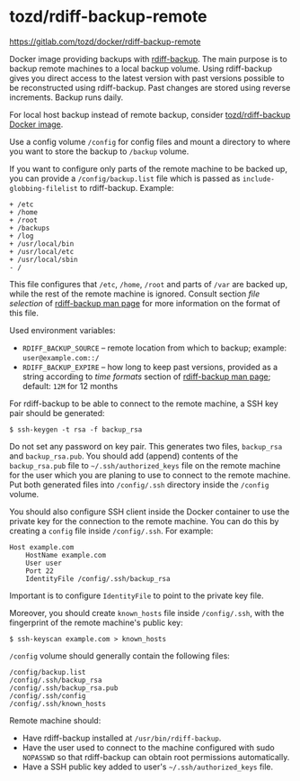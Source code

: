# tozd/rdiff-backup-remote

<https://gitlab.com/tozd/docker/rdiff-backup-remote>

Docker image providing backups with [rdiff-backup](http://www.nongnu.org/rdiff-backup/).
The main purpose is to backup remote machines to a local backup volume. Using rdiff-backup
gives you direct access to the latest version with past versions possible to be
reconstructed using rdiff-backup. Past changes are stored using reverse increments.
Backup runs daily.

For local host backup instead of remote backup, consider
[tozd/rdiff-backup Docker image](https://gitlab.com/tozd/docker/rdiff-backup).

Use a config volume `/config` for config files and mount a directory to where
you want to store the backup to `/backup` volume.

If you want to configure only parts of the remote machine to be backed up, you can provide
a `/config/backup.list` file which is passed as `include-globbing-filelist` to rdiff-backup.
Example:

```
+ /etc
+ /home
+ /root
+ /backups
+ /log
+ /usr/local/bin
+ /usr/local/etc
+ /usr/local/sbin
- /
```

This file configures that `/etc`, `/home`, `/root` and parts of `/var` are backed up, while the
rest of the remote machine is ignored. Consult section *file selection* of
[rdiff-backup man page](http://www.nongnu.org/rdiff-backup/rdiff-backup.1.html)
for more information on the format of this file.

Used environment variables:
 * `RDIFF_BACKUP_SOURCE` – remote location from which to backup;
   example: `user@example.com::/`
 * `RDIFF_BACKUP_EXPIRE` – how long to keep past versions, provided as a string according to
   *time formats* section of [rdiff-backup man page](http://www.nongnu.org/rdiff-backup/rdiff-backup.1.html);
   default: `12M` for 12 months

For rdiff-backup to be able to connect to the remote machine, a SSH key pair should be generated:

```
$ ssh-keygen -t rsa -f backup_rsa
```

Do not set any password on key pair. This generates two files, `backup_rsa` and `backup_rsa.pub`.
You should add (append) contents of the `backup_rsa.pub` file to `~/.ssh/authorized_keys` file on the
remote machine for the user which you are planing to use to connect to the remote machine.
Put both generated files into `/config/.ssh` directory inside the `/config` volume.

You should also configure SSH client inside the Docker container to use the private
key for the connection to the remote machine. You can do this by creating a `config`
file inside `/config/.ssh`. For example:  

```
Host example.com
    HostName example.com
    User user
    Port 22
    IdentityFile /config/.ssh/backup_rsa
```

Important is to configure `IdentityFile` to point to the private key file.

Moreover, you should create `known_hosts` file inside `/config/.ssh`, with
the fingerprint of the remote machine's public key:

```
$ ssh-keyscan example.com > known_hosts
```

`/config` volume should generally contain the following files:

```
/config/backup.list
/config/.ssh/backup_rsa
/config/.ssh/backup_rsa.pub
/config/.ssh/config
/config/.ssh/known_hosts
```

Remote machine should:
 * Have rdiff-backup installed at `/usr/bin/rdiff-backup`.
 * Have the user used to connect to the machine configured with sudo `NOPASSWD`
   so that rdiff-backup can obtain root permissions automatically.
 * Have a SSH public key added to user's `~/.ssh/authorized_keys` file.
